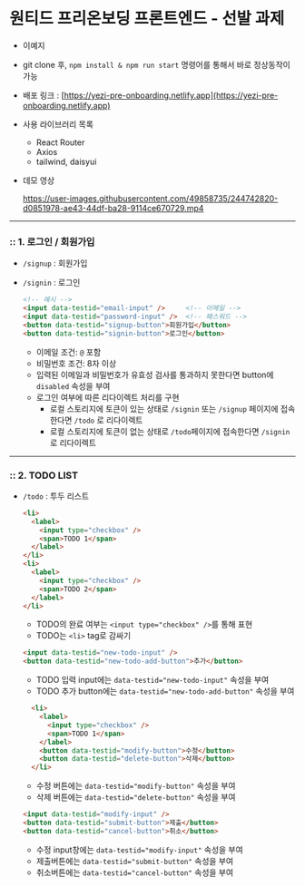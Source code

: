 # 원티드 프리온보딩 프론트엔드 - 선발 과제
  
  - 이예지
  - git clone 후, `npm install & npm run start` 명령어를 통해서 바로 정상동작이 가능
  - 배포 링크 : [https://yezi-pre-onboarding.netlify.app](https://yezi-pre-onboarding.netlify.app)
  - 사용 라이브러리 목록
    - React Router
    - Axios
    - tailwind, daisyui
  - 데모 영상

     https://user-images.githubusercontent.com/49858735/244742820-d0851978-ae43-44df-ba28-9114ce670729.mp4


---

### :: 1. 로그인 / 회원가입

- `/signup` : 회원가입
- `/signin` : 로그인

  ```html
  <!-- 예시 -->
  <input data-testid="email-input" />     <!-- 이메일 -->
  <input data-testid="password-input" />  <!-- 패스워드 -->
  <button data-testid="signup-button">회원가입</button>
  <button data-testid="signin-button">로그인</button>
  ```

  - 이메일 조건: `@` 포함
  - 비밀번호 조건: 8자 이상
  - 입력된 이메일과 비밀번호가 유효성 검사를 통과하지 못한다면 button에 `disabled` 속성을 부여
  - 로그인 여부에 따른 리다이렉트 처리를 구현
    - 로컬 스토리지에 토큰이 있는 상태로 `/signin` 또는 `/signup` 페이지에 접속한다면 `/todo` 로 리다이렉트
    - 로컬 스토리지에 토큰이 없는 상태로 `/todo`페이지에 접속한다면 `/signin` 로 리다이렉트

---

### :: 2. TODO LIST

- `/todo` : 투두 리스트

  ```html
  <li>
    <label>
      <input type="checkbox" />
      <span>TODO 1</span>
    </label>
  </li>
  <li>
    <label>
      <input type="checkbox" />
      <span>TODO 2</span>
    </label>
  </li>
  ```

  - TODO의 완료 여부는 `<input type="checkbox" />`를 통해 표현
  - TODO는 `<li>` tag로 감싸기

  ```html
  <input data-testid="new-todo-input" />
  <button data-testid="new-todo-add-button">추가</button>
  ```
  
  - TODO 입력 input에는 `data-testid="new-todo-input"` 속성을 부여
  - TODO 추가 button에는 `data-testid="new-todo-add-button"` 속성을 부여


  ```html
    <li>
      <label>
        <input type="checkbox" />
        <span>TODO 1</span>
      </label>
      <button data-testid="modify-button">수정</button>
      <button data-testid="delete-button">삭제</button>
    </li>
  ```

  - 수정 버튼에는 `data-testid="modify-button"` 속성을 부여
  - 삭제 버튼에는 `data-testid="delete-button"` 속성을 부여


  ```html
  <input data-testid="modify-input" />
  <button data-testid="submit-button">제출</button>
  <button data-testid="cancel-button">취소</button>
  ```
  
  - 수정 input창에는 `data-testid="modify-input"` 속성을 부여
  - 제출버튼에는 `data-testid="submit-button"` 속성을 부여
  - 취소버튼에는 `data-testid="cancel-button"` 속성을 부여

